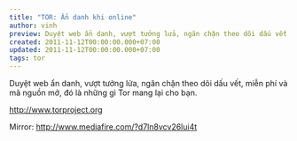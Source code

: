 ```yaml
---
title: "TOR: Ẩn danh khi online"
author: vinh
preview: Duyệt web ẩn danh, vượt tưởng lửa, ngăn chặn theo dõi dấu vết, miễn phí và mã nguồn mở, đó là những gì Tor mang lại cho bạn.
created: 2011-11-12T00:00:00.000+07:00
updated: 2011-11-12T00:00:00.000+07:00
tags: tor
---
```


Duyệt web ẩn danh, vượt tưởng lửa, ngăn chặn theo dõi dấu vết, miễn phí và mã nguồn mở, đó là những gì Tor mang lại cho bạn.

<http://www.torproject.org>

Mirror: <http://www.mediafire.com/?d7ln8vcv26lui4t>

